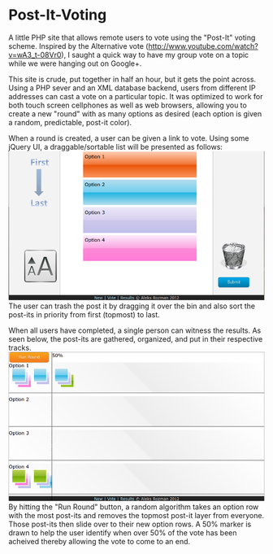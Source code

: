 Post-It-Voting
==============

A little PHP site that allows remote users to vote using the "Post-It" voting scheme. 
Inspired by the Alternative vote (http://www.youtube.com/watch?v=wA3_t-08Vr0), I saught a quick way to have my group vote on a topic while we were hanging out on Google+. 

This site is crude, put together in half an hour, but it gets the point across. Using a PHP sever and an XML database backend, users from different IP addresses can cast a vote on a particular topic.
It was optimized to work for both touch screen cellphones as well as web browsers, allowing you to create a new "round" with as many options as desired (each option is given a random, predictable, post-it color).

When a round is created, a user can be given a link to vote. Using some jQuery UI, a draggable/sortable list will be presented as follows:
![Alt text](/img/Screenshot_Voting.png "Sample Voting Screenshot")
The user can trash the post it by dragging it over the bin and also sort the post-its in priority from first (topmost) to last.

When all users have completed, a single person can witness the results. As seen below, the post-its are gathered, organized, and put in their respective tracks.
![Alt text](/img/Screenshot_Results.png "Sample Results Screenshot")
By hitting the "Run Round" button, a random algorithm takes an option row with the most post-its and removes the topmost post-it layer from everyone. Those post-its then slide over to their new option rows. A 50% marker is drawn to help the user identify when over 50% of the vote has been acheived thereby allowing the vote to come to an end.
